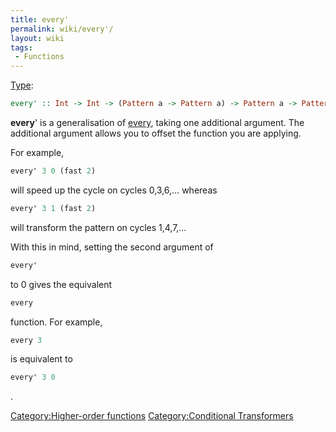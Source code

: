 ```yaml
---
title: every'
permalink: wiki/every'/
layout: wiki
tags:
 - Functions
---
```


[Type](/wiki/Type_signature "wikilink"):

``` haskell
every' :: Int -> Int -> (Pattern a -> Pattern a) -> Pattern a -> Pattern a
```

**every**' is a generalisation of [every](every "wikilink"), taking one
additional argument. The additional argument allows you to offset the
function you are applying.

For example,

``` haskell
every' 3 0 (fast 2)
```

will speed up the cycle on cycles 0,3,6,… whereas

``` haskell
every' 3 1 (fast 2)
```

will transform the pattern on cycles 1,4,7,…

With this in mind, setting the second argument of

``` haskell
every'
```

to 0 gives the equivalent

``` haskell
every
```

function. For example,

``` haskell
every 3
```

is equivalent to

``` haskell
every' 3 0
```

.

[Category:Higher-order
functions](/wiki/Category:Higher-order_functions "wikilink")
[Category:Conditional
Transformers](/wiki/Category:Conditional_Transformers "wikilink")
